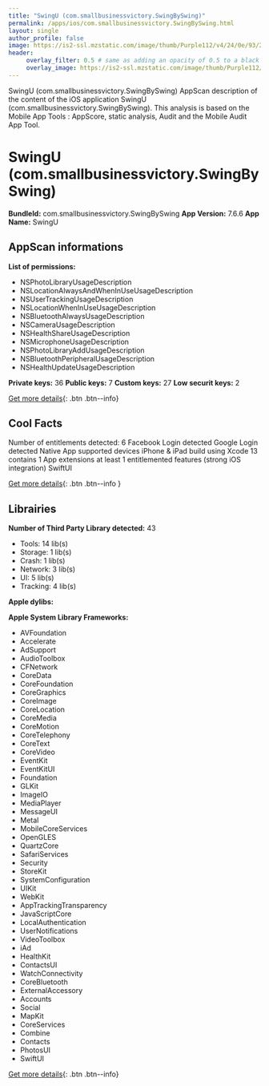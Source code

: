 ```yaml
---
title: "SwingU (com.smallbusinessvictory.SwingBySwing)"
permalink: /apps/ios/com.smallbusinessvictory.SwingBySwing.html
layout: single
author_profile: false
image: https://is2-ssl.mzstatic.com/image/thumb/Purple112/v4/24/0e/93/240e933f-cd0e-bc05-b039-f304ba26c037/AppIcon-1x_U007emarketing-0-7-0-85-220.png/512x512bb.jpg
header: 
     overlay_filter: 0.5 # same as adding an opacity of 0.5 to a black background
     overlay_image: https://is2-ssl.mzstatic.com/image/thumb/Purple112/v4/24/0e/93/240e933f-cd0e-bc05-b039-f304ba26c037/AppIcon-1x_U007emarketing-0-7-0-85-220.png/512x512bb.jpg
---
```

SwingU (com.smallbusinessvictory.SwingBySwing) AppScan description of the content of the iOS application SwingU (com.smallbusinessvictory.SwingBySwing). This analysis is based on the Mobile App Tools : AppScore, static analysis, Audit and the Mobile Audit App Tool.

# SwingU (com.smallbusinessvictory.SwingBySwing)

**BundleId:** com.smallbusinessvictory.SwingBySwing
**App Version:** 7.6.6
**App Name:** SwingU


## AppScan informations 

**List of permissions:** 
- NSPhotoLibraryUsageDescription
- NSLocationAlwaysAndWhenInUseUsageDescription
- NSUserTrackingUsageDescription
- NSLocationWhenInUseUsageDescription
- NSBluetoothAlwaysUsageDescription
- NSCameraUsageDescription
- NSHealthShareUsageDescription
- NSMicrophoneUsageDescription
- NSPhotoLibraryAddUsageDescription
- NSBluetoothPeripheralUsageDescription
- NSHealthUpdateUsageDescription
  
  
**Private keys:** 36
**Public keys:** 7
**Custom keys:** 27
**Low securit keys:** 2
  
[Get more details](/pricing.html){: .btn .btn--info}

## Cool Facts

Number of entitlements detected: 6
Facebook Login detected
Google Login detected
Native App
supported devices iPhone & iPad
build using Xcode 13
contains 1 App extensions
at least 1 entitlemented features (strong iOS integration)
SwiftUI
  
[Get more details](/pricing.html){: .btn .btn--info }

## Librairies 
**Number of Third Party Library detected:** 43
- Tools: 14 lib(s)
- Storage: 1 lib(s)
- Crash: 1 lib(s)
- Network: 3 lib(s)
- UI: 5 lib(s)
- Tracking: 4 lib(s)


**Apple dylibs:**


**Apple System Library Frameworks:**
- AVFoundation
- Accelerate
- AdSupport
- AudioToolbox
- CFNetwork
- CoreData
- CoreFoundation
- CoreGraphics
- CoreImage
- CoreLocation
- CoreMedia
- CoreMotion
- CoreTelephony
- CoreText
- CoreVideo
- EventKit
- EventKitUI
- Foundation
- GLKit
- ImageIO
- MediaPlayer
- MessageUI
- Metal
- MobileCoreServices
- OpenGLES
- QuartzCore
- SafariServices
- Security
- StoreKit
- SystemConfiguration
- UIKit
- WebKit
- AppTrackingTransparency
- JavaScriptCore
- LocalAuthentication
- UserNotifications
- VideoToolbox
- iAd
- HealthKit
- ContactsUI
- WatchConnectivity
- CoreBluetooth
- ExternalAccessory
- Accounts
- Social
- MapKit
- CoreServices
- Combine
- Contacts
- PhotosUI
- SwiftUI


  
[Get more details](/pricing.html){: .btn .btn--info}


